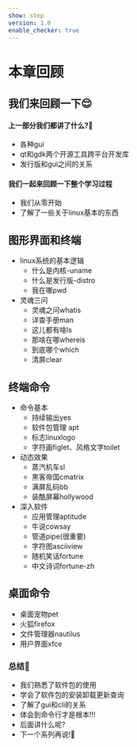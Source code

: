 ```yaml
---
show: step
version: 1.0
enable_checker: true
---
```


# 本章回顾

## 我们来回顾一下😌

#### 上一部分我们都讲了什么?🤔


- 各种gui
- qt和gdk两个开源工具跨平台开发库
- 发行版和gui之间的关系
 
#### 我们一起来回顾一下整个学习过程
- 我们从零开始
- 了解了一些关于linux基本的东西

## 图形界面和终端
- linux系统的基本逻辑
    - 什么是内核-uname
    - 什么是发行版-distro
    - 我在哪pwd
- 灵魂三问
    - 灵魂之问whatis
    - 详查手册man
    - 这儿都有啥ls
    - 那啥在哪whereis
    - 到底哪个which
    - 清屏clear
    
## 终端命令
-  命令基本
    - 持续输出yes
    - 软件包管理 apt
    - 标志linuxlogo
    - 字符画figlet、风格文字toilet
- 动态效果
    - 蒸汽机车sl
    - 黑客帝国cmatrix
    - 满屏乱码bb
    - 装酷屏幕hollywood
- 深入软件
    -   应用管理aptitude
    -   牛说cowsay
    -   管道pipe(很重要)
    -   字符图asciiview
    -   随机笑话fortune
    -   中文诗词fortune-zh

## 桌面命令

- 桌面宠物pet
- 火狐firefox
- 文件管理器nautilus
- 用户界面xfce

### 总结🤨

- 我们熟悉了软件包的使用
- 学会了软件包的安装卸载更新查询
- 了解了gui和cli的关系
- 体会到命令行才是根本!!!
- 后面讲什么呢?
- 下一个系列再说!👋
